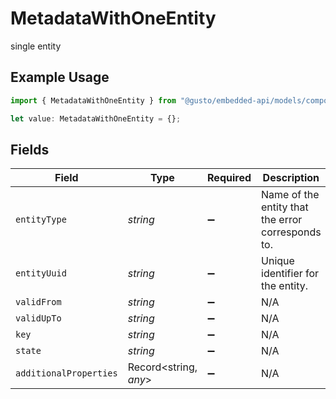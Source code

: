 # MetadataWithOneEntity

single entity

## Example Usage

```typescript
import { MetadataWithOneEntity } from "@gusto/embedded-api/models/components/metadatawithoneentity.js";

let value: MetadataWithOneEntity = {};
```

## Fields

| Field                                             | Type                                              | Required                                          | Description                                       |
| ------------------------------------------------- | ------------------------------------------------- | ------------------------------------------------- | ------------------------------------------------- |
| `entityType`                                      | *string*                                          | :heavy_minus_sign:                                | Name of the entity that the error corresponds to. |
| `entityUuid`                                      | *string*                                          | :heavy_minus_sign:                                | Unique identifier for the entity.                 |
| `validFrom`                                       | *string*                                          | :heavy_minus_sign:                                | N/A                                               |
| `validUpTo`                                       | *string*                                          | :heavy_minus_sign:                                | N/A                                               |
| `key`                                             | *string*                                          | :heavy_minus_sign:                                | N/A                                               |
| `state`                                           | *string*                                          | :heavy_minus_sign:                                | N/A                                               |
| `additionalProperties`                            | Record<string, *any*>                             | :heavy_minus_sign:                                | N/A                                               |